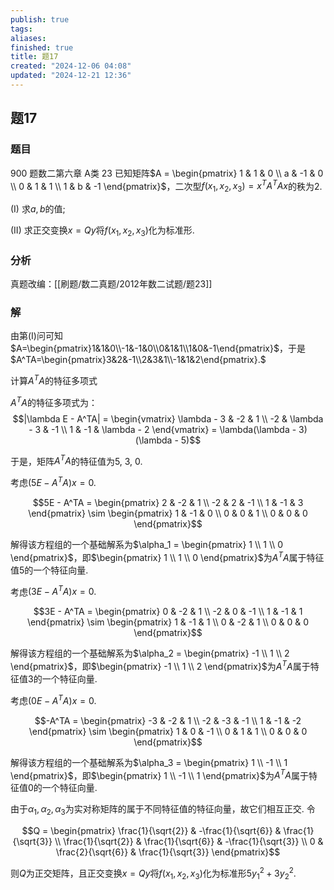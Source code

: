 ```yaml
---
publish: true
tags: 
aliases: 
finished: true
title: 题17
created: "2024-12-06 04:08"
updated: "2024-12-21 12:36"
---
```

## 题17
### 题目
900 题数二第六章 A类 23
已知矩阵$A = \begin{pmatrix} 1 & 1 & 0 \\ a & -1 & 0 \\ 0 & 1 & 1 \\ 1 & b & -1 \end{pmatrix}$，二次型$f(x_1, x_2, x_3) = x^T A^T A x$的秩为2.

(I) 求$a, b$的值;

(II) 求正交变换$x = Qy$将$f(x_1, x_2, x_3)$化为标准形.

### 分析
真题改编：[[刷题/数二真题/2012年数二试题/题23]]
### 解


由第(I)问可知$A=\begin{pmatrix}1&1&0\\-1&-1&0\\0&1&1\\1&0&-1\end{pmatrix}$，于是$A^TA=\begin{pmatrix}3&2&-1\\2&3&1\\-1&1&2\end{pmatrix}.$

计算$A^TA$的特征多项式

$A^TA$的特征多项式为：
$$|\lambda E - A^TA| = \begin{vmatrix} \lambda - 3 & -2 & 1 \\ -2 & \lambda - 3 & -1 \\ 1 & -1 & \lambda - 2 \end{vmatrix} = \lambda(\lambda - 3)(\lambda - 5)$$

于是，矩阵$A^TA$的特征值为5, 3, 0.

考虑$(5E - A^TA)x = 0.$

$$5E - A^TA = \begin{pmatrix} 2 & -2 & 1 \\ -2 & 2 & -1 \\ 1 & -1 & 3 \end{pmatrix} \sim \begin{pmatrix} 1 & -1 & 0 \\ 0 & 0 & 1 \\ 0 & 0 & 0 \end{pmatrix}$$

解得该方程组的一个基础解系为$\alpha_1 = \begin{pmatrix} 1 \\ 1 \\ 0 \end{pmatrix}$，即$\begin{pmatrix} 1 \\ 1 \\ 0 \end{pmatrix}$为$A^TA$属于特征值5的一个特征向量.

考虑$(3E - A^TA)x = 0.$

$$3E - A^TA = \begin{pmatrix} 0 & -2 & 1 \\ -2 & 0 & -1 \\ 1 & -1 & 1 \end{pmatrix} \sim \begin{pmatrix} 1 & -1 & 1 \\ 0 & -2 & 1 \\ 0 & 0 & 0 \end{pmatrix}$$

解得该方程组的一个基础解系为$\alpha_2 = \begin{pmatrix} -1 \\ 1 \\ 2 \end{pmatrix}$，即$\begin{pmatrix} -1 \\ 1 \\ 2 \end{pmatrix}$为$A^TA$属于特征值3的一个特征向量.

考虑$(0E - A^TA)x = 0.$

$$-A^TA = \begin{pmatrix} -3 & -2 & 1 \\ -2 & -3 & -1 \\ 1 & -1 & -2 \end{pmatrix} \sim \begin{pmatrix} 1 & 0 & -1 \\ 0 & 1 & 1 \\ 0 & 0 & 0 \end{pmatrix}$$

解得该方程组的一个基础解系为$\alpha_3 = \begin{pmatrix} 1 \\ -1 \\ 1 \end{pmatrix}$，即$\begin{pmatrix} 1 \\ -1 \\ 1 \end{pmatrix}$为$A^TA$属于特征值0的一个特征向量.

由于$\alpha_1, \alpha_2, \alpha_3$为实对称矩阵的属于不同特征值的特征向量，故它们相互正交. 令

$$Q = \begin{pmatrix} \frac{1}{\sqrt{2}} & -\frac{1}{\sqrt{6}} & \frac{1}{\sqrt{3}} \\ \frac{1}{\sqrt{2}} & \frac{1}{\sqrt{6}} & -\frac{1}{\sqrt{3}} \\ 0 & \frac{2}{\sqrt{6}} & \frac{1}{\sqrt{3}} \end{pmatrix}$$

则$Q$为正交矩阵，且正交变换$x = Qy$将$f(x_1, x_2, x_3)$化为标准形$5y_1^2 + 3y_2^2.$
